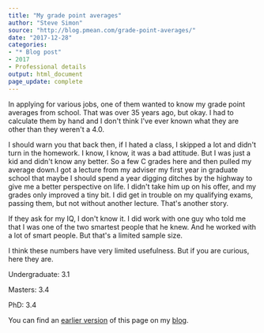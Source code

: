 ```yaml
---
title: "My grade point averages"
author: "Steve Simon"
source: "http://blog.pmean.com/grade-point-averages/"
date: "2017-12-28"
categories:
- "* Blog post"
- 2017
- Professional details
output: html_document
page_update: complete
---
```


In applying for various jobs, one of them wanted to know my grade point averages from school. That was over 35 years ago, but okay. I had to calculate them by hand and I don't think I've ever known what they are other than they weren't a 4.0. 

<!---More--->

I should warn you that back then, if I hated a class, I skipped a lot and didn't turn in the homework. I know, I know, it was a bad attitude. But I was just a kid and didn't know any better. So a few C grades here and then pulled my average down.I got a lecture from my adviser my first year in graduate school that maybe I should spend a year digging ditches by the highway to give me a better perspective on life. I didn't take him up on his offer, and my grades only improved a tiny bit. I did get in trouble on my qualifying exams, passing them, but not without another lecture. That's another story.

If they ask for my IQ, I don't know it. I did work with one guy who told me that I was one of the two smartest people that he knew. And he worked with a lot of smart people. But that's a limited sample size.

I think these numbers have very limited usefulness. But if you are curious, here they are.

Undergraduate: 3.1

Masters: 3.4

PhD: 3.4

You can find an [earlier version][sim1] of this page on my [blog][sim2].

[sim1]: http://blog.pmean.com/grade-point-averages/
[sim2]: http://blog.pmean.com

